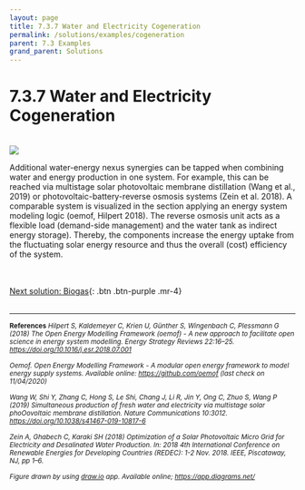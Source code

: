 ```yaml
---
layout: page
title: 7.3.7 Water and Electricity Cogeneration
permalink: /solutions/examples/cogeneration
parent: 7.3 Examples
grand_parent: Solutions
---
```

# 7.3.7 Water and Electricity Cogeneration

<br>

<img src="/wef-nexus-online-course/assets/cogeneration.png">

Additional water-energy nexus synergies can be tapped when combining water and energy production in one system. For example, this can be reached via multistage solar photovoltaic membrane distillation (Wang et al., 2019) or photovoltaic-battery-reverse osmosis systems (Zein et al. 2018). A comparable system is visualized in the section applying an energy system modeling logic (oemof, Hilpert 2018). The reverse osmosis unit acts as a flexible load (demand-side management) and the water tank as indirect energy storage). Thereby, the components increase the energy uptake from the fluctuating solar energy resource and thus the overall (cost) efficiency of the system.


<br/> <br/>
[Next solution: Biogas](https://waterbender231.github.io/wef-nexus-online-course/solutions/examples/biogas){: .btn .btn-purple .mr-4}
<br/> <br/>

<hr/>

<small><b>References</b>
<i>Hilpert S, Kaldemeyer C, Krien U, Günther S, Wingenbach C, Plessmann G (2018) The Open Energy Modelling Framework (oemof) - A new approach to facilitate open science in energy system modelling. Energy Strategy Reviews 22:16–25. <a href="https://doi.org/10.1016/j.esr.2018.07.001">https://doi.org/10.1016/j.esr.2018.07.001</a> <br>
<br>
Oemof. Open Energy Modelling Framework - A modular open energy framework to model energy supply systems. Available online: <a href="https://github.com/oemof">https://github.com/oemof</a> (last check on 11/04/2020) <br>
<br>
Wang W, Shi Y, Zhang C, Hong S, Le Shi, Chang J, Li R, Jin Y, Ong C, Zhuo S, Wang P (2019) Simultaneous production of fresh water and electricity via multistage solar phoOovoltaic membrane distillation. Nature Communications 10:3012. <a href="https://doi.org/10.1038/s41467-019-10817-6">https://doi.org/10.1038/s41467-019-10817-6</a> <br>
<br>
Zein A, Ghabech C, Karaki SH (2018) Optimization of a Solar Photovoltaic Micro Grid for Electricity and Desalinated Water Production. In: 2018 4th International Conference on Renewable Energies for Developing Countries (REDEC): 1-2 Nov. 2018. IEEE, Piscataway, NJ, pp 1–6. <br>
<br>
Figure drawn by using <a href="http://draw.io/">draw.io</a> app. Available online; <a href="https://app.diagrams.net/">https://app.diagrams.net/</a> </i> </small>